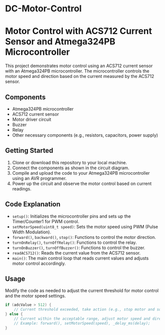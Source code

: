 # DC-Motor-Control
# Motor Control with ACS712 Current Sensor and Atmega324PB Microcontroller

This project demonstrates motor control using an ACS712 current sensor with an Atmega324PB microcontroller. The microcontroller controls the motor speed and direction based on the current measured by the ACS712 sensor.

## Components

- Atmega324PB microcontroller
- ACS712 current sensor
- Motor driver circuit
- Buzzer
- Relay
- Other necessary components (e.g., resistors, capacitors, power supply)

## Getting Started

1. Clone or download this repository to your local machine.
2. Connect the components as shown in the circuit diagram.
3. Compile and upload the code to your Atmega324PB microcontroller using an AVR programmer.
4. Power up the circuit and observe the motor control based on current readings.

## Code Explanation

- `setup()`: Initializes the microcontroller pins and sets up the Timer/Counter1 for PWM control.
- `setMotorSpeed(uint8_t speed)`: Sets the motor speed using PWM (Pulse Width Modulation).
- `forward()`, `backward()`, `stop()`: Functions to control the motor direction.
- `turnOnRelay()`, `turnOffRelay()`: Functions to control the relay.
- `turnOnBuzzer()`, `turnOffBuzzer()`: Functions to control the buzzer.
- `readACS712()`: Reads the current value from the ACS712 sensor.
- `main()`: The main control loop that reads current values and adjusts motor control accordingly.

## Usage

Modify the code as needed to adjust the current threshold for motor control and the motor speed settings.

```c
if (adcValue > 512) {
    // Current threshold exceeded, take action (e.g., stop motor and sound buzzer)
} else {
    // Current within the acceptable range, adjust motor speed and direction as needed
    // Example: forward(), setMotorSpeed(speed), _delay_ms(delay);
}
